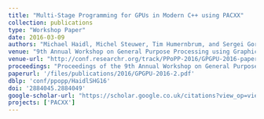 ```yaml
---
title: "Multi-Stage Programming for GPUs in Modern C++ using PACXX"
collection: publications
type: "Workshop Paper"
date: 2016-03-09
authors: "Michael Haidl, Michel Steuwer, Tim Humernbrum, and Sergei Gorlatch"
venue: "9th Annual Workshop on General Purpose Processing using Graphics Processing Unit, GPGPU @ PPoPP 2016"
venue-url: "http://conf.researchr.org/track/PPoPP-2016/GPGPU-2016-papers"
proceedings: "Proceedings of the 9th Annual Workshop on General Purpose Processing using Graphics Processing Unit, GPGPU@PPoPP 2016"
paperurl: '/files/publications/2016/GPGPU-2016-2.pdf'
dblp: 'conf/ppopp/HaidlSHG16'
doi: '2884045.2884049'
google-scholar-url: "https://scholar.google.co.uk/citations?view_op=view_citation&hl=en&user=XdXJRZEAAAAJ&citation_for_view=XdXJRZEAAAAJ:3fE2CSJIrl8C"
projects: ['PACXX']
---
```

